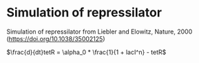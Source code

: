 # Simulation of repressilator
Simulation of repressilator from Liebler and Elowitz, Nature, 2000 (https://doi.org/10.1038/35002125)

$\frac{d}{dt}tetR = \alpha_0 * \frac{1}{1 + lacI^n} - tetR$
